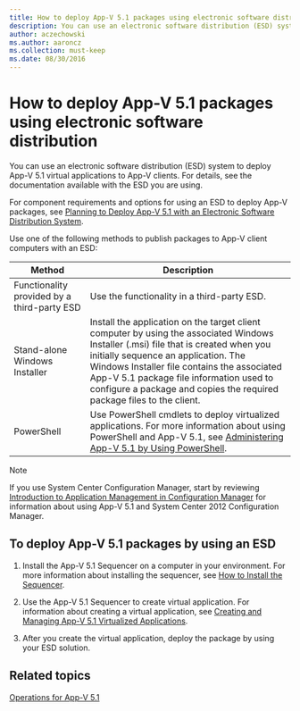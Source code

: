 ```yaml
---
title: How to deploy App-V 5.1 packages using electronic software distribution
description: You can use an electronic software distribution (ESD) system to deploy App-V 5.1 virtual applications to App-V clients.
author: aczechowski
ms.author: aaroncz
ms.collection: must-keep
ms.date: 08/30/2016
---
```


# How to deploy App-V 5.1 packages using electronic software distribution

You can use an electronic software distribution (ESD) system to deploy App-V 5.1 virtual applications to App-V clients. For details, see the documentation available with the ESD you are using.

For component requirements and options for using an ESD to deploy App-V packages, see [Planning to Deploy App-V 5.1 with an Electronic Software Distribution System](planning-to-deploy-app-v-51-with-an-electronic-software-distribution-system.md).

Use one of the following methods to publish packages to App-V client computers with an ESD:

| Method | Description |
|--|--|
| Functionality provided by a third-party ESD | Use the functionality in a third-party ESD. |
| Stand-alone Windows Installer | Install the application on the target client computer by using the associated Windows Installer (.msi) file that is created when you initially sequence an application. The Windows Installer file contains the associated App-V 5.1 package file information used to configure a package and copies the required package files to the client. |
| PowerShell | Use PowerShell cmdlets to deploy virtualized applications. For more information about using PowerShell and App-V 5.1, see [Administering App-V 5.1 by Using PowerShell](administering-app-v-51-by-using-powershell.md). |

> [!NOTE]
> If you use System Center Configuration Manager, start by reviewing [Introduction to Application Management in Configuration Manager](/previous-versions/system-center/system-center-2012-R2/gg682125(v=technet.10)) for information about using App-V 5.1 and System Center 2012 Configuration Manager.

## To deploy App-V 5.1 packages by using an ESD

1.  Install the App-V 5.1 Sequencer on a computer in your environment. For more information about installing the sequencer, see [How to Install the Sequencer](how-to-install-the-sequencer-51beta-gb18030.md).

2.  Use the App-V 5.1 Sequencer to create virtual application. For information about creating a virtual application, see [Creating and Managing App-V 5.1 Virtualized Applications](creating-and-managing-app-v-51-virtualized-applications.md).

3.  After you create the virtual application, deploy the package by using your ESD solution.

## Related topics

[Operations for App-V 5.1](operations-for-app-v-51.md)
